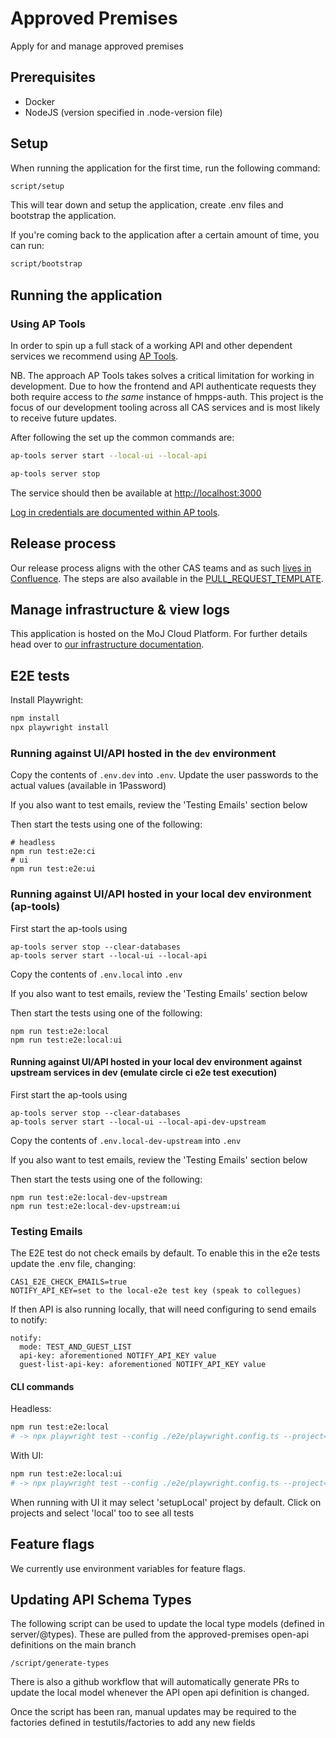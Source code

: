 # Approved Premises

Apply for and manage approved premises

## Prerequisites

- Docker
- NodeJS (version specified in .node-version file)

## Setup

When running the application for the first time, run the following command:

```bash
script/setup
```

This will tear down and setup the application, create .env files and bootstrap the application.

If you're coming back to the application after a certain amount of time, you can run:

```bash
script/bootstrap
```

## Running the application

### Using AP Tools

In order to spin up a full stack of a working API and other dependent services we recommend
using [AP Tools](https://github.com/ministryofjustice/hmpps-approved-premises-tools).

NB. The approach AP Tools takes solves a critical limitation for working in
development. Due to how the frontend and API authenticate requests they both
require access to _the same_ instance of hmpps-auth. This project is the focus
of our development tooling across all CAS services and is most likely to receive
future updates.

After following the set up the common commands are:

```bash
ap-tools server start --local-ui --local-api
```

```bash
ap-tools server stop
```

The service should then be available at <http://localhost:3000>

[Log in credentials are documented within AP
tools](https://github.com/ministryofjustice/hmpps-approved-premises-tools#start-server).

## Release process

Our release process aligns with the other CAS teams and as such [lives in
Confluence](https://dsdmoj.atlassian.net/wiki/spaces/AP/pages/4247847062/Release+process).
The steps are also available in the
[PULL_REQUEST_TEMPLATE](/.github/PULL_REQUEST_TEMPLATE.md#release-checklist).

## Manage infrastructure & view logs

This application is hosted on the MoJ Cloud Platform. For further details
head over to [our infrastructure documentation](/doc/how-to/manage-infrastructure.md).

## E2E tests

Install Playwright:

```bash
npm install
npx playwright install
```

### Running against UI/API hosted in the `dev` environment

Copy the contents of `.env.dev` into `.env`. Update the user passwords to the actual values (available in 1Password)

If you also want to test emails, review the 'Testing Emails' section below

Then start the tests using one of the following:

```
# headless
npm run test:e2e:ci
# ui
npm run test:e2e:ui
```

### Running against UI/API hosted in your local dev environment (ap-tools)

First start the ap-tools using

```
ap-tools server stop --clear-databases
ap-tools server start --local-ui --local-api
```

Copy the contents of `.env.local` into `.env`

If you also want to test emails, review the 'Testing Emails' section below

Then start the tests using one of the following:

```
npm run test:e2e:local
npm run test:e2e:local:ui
```

#### Running against UI/API hosted in your local dev environment against upstream services in dev (emulate circle ci e2e test execution)

First start the ap-tools using

```
ap-tools server stop --clear-databases
ap-tools server start --local-ui --local-api-dev-upstream
```

Copy the contents of `.env.local-dev-upstream` into `.env`

If you also want to test emails, review the 'Testing Emails' section below

Then start the tests using one of the following:

```
npm run test:e2e:local-dev-upstream
npm run test:e2e:local-dev-upstream:ui
```

### Testing Emails

The E2E test do not check emails by default. To enable this in the e2e tests update the .env file, changing:

```
CAS1_E2E_CHECK_EMAILS=true
NOTIFY_API_KEY=set to the local-e2e test key (speak to collegues)
```

If then API is also running locally, that will need configuring to send emails to notify:

```
notify:
  mode: TEST_AND_GUEST_LIST
  api-key: aforementioned NOTIFY_API_KEY value
  guest-list-api-key: aforementioned NOTIFY_API_KEY value
```

#### CLI commands

Headless:

```bash
npm run test:e2e:local
# -> npx playwright test --config ./e2e/playwright.config.ts --project=local
```

With UI:

```bash
npm run test:e2e:local:ui
# -> npx playwright test --config ./e2e/playwright.config.ts --project=local --ui
```

When running with UI it may select 'setupLocal' project by default. Click on projects and select 'local' too to see all
tests

## Feature flags

We currently use environment variables for feature flags.

## Updating API Schema Types

The following script can be used to update the local type models (defined in server/@types). These are pulled from the
approved-premises open-api definitions on the main branch

```
/script/generate-types
```

There is also a github workflow that will automatically generate PRs to update the local model whenever the API open api
definition is changed.

Once the script has been ran, manual updates may be required to the factories defined in testutils/factories to add any
new fields
